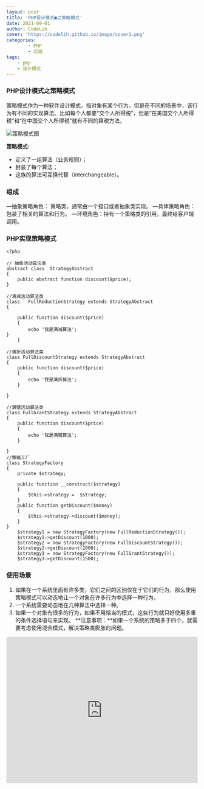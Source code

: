 ```yaml
---
layout: post
title: 'PHP设计模式●之策略模式'
date: 2021-09-01
author: CodeLih
cover: 'https://codelih.github.io/image/cover1.png'
categories:
        - PHP
        - 后端
tags:
    - php
    - 设计模式
---
```


### PHP设计模式之策略模式

策略模式作为一种软件设计模式，指对象有某个行为，但是在不同的场景中，该行为有不同的实现算法。比如每个人都要“交个人所得税”，但是“在美国交个人所得税”和“在中国交个人所得税”就有不同的算税方法。

![策略模式图](https://img0.baidu.com/it/u=2268511659,2006978202&fm=26&fmt=auto&gp=0.jpg "策略")


**策略模式:**

* 定义了一组算法（业务规则）；
* 封装了每个算法；
* 这族的算法可互换代替（interchangeable）。

### 组成

—抽象策略角色： 策略类，通常由一个接口或者抽象类实现。
—具体策略角色：包装了相关的算法和行为。
—环境角色：持有一个策略类的引用，最终给客户端调用。

### PHP实现策略模式

```
<?php

// 抽象活动算法类
abstract class  StrategyAbstract
{
    public abstract function discount($price);
}

//满减活动算法类
class   FullReductionStrategy extends StrategyAbstract
{

    public function discount($price)
    {
        echo '我是满减算法';
}
    }

//满折活动算法类
class FullDiscountStrategy extends StrategyAbstract
{
    public function discount($price)
    {
        echo '我是满折算法';
    }

}

//满赠活动算法类
class FullGrantStrategy extends StrategyAbstract
{
    public function discount($price)
    {
        echo '我是满赠算法';
    }

}
//策略工厂
class StrategyFactory
{
    private $strategy;

    public function __construct($strategy)
    {
        $this->strategy =  $strategy;
    }
    public function getDiscount($money)
    {
        $this->strategy->discount($money);
    }
}
    $strategy1 = new StrategyFactory(new FullReductionStrategy());
    $strategy1->getDiscount(1000);
    $strategy2 = new StrategyFactory(new FullDiscountStrategy());
    $strategy2->getDiscount(2000);
    $strategy3 = new StrategyFactory(new FullGrantStrategy());
    $strategy3->getDiscount(1500);
```


### 使用场景
1. 如果在一个系统里面有许多类，它们之间的区别仅在于它们的行为，那么使用策略模式可以动态地让一个对象在许多行为中选择一种行为。
2. 一个系统需要动态地在几种算法中选择一种。 
3. 如果一个对象有很多的行为，如果不用恰当的模式，这些行为就只好使用多重的条件选择语句来实现。
**注意事项：**如果一个系统的策略多于四个，就需要考虑使用混合模式，解决策略类膨胀的问题。
<iframe type="text/html" width="100%" height="385" src="http://www.youtube.com/embed/gfmjMWjn-Xg" frameborder="0"></iframe>